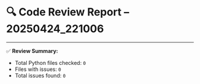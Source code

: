 # 🔍 Code Review Report – 20250424_221006

---

✅ **Review Summary:**
- Total Python files checked: `0`
- Files with issues: `0`
- Total issues found: `0`
